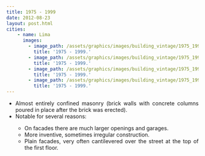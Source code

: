 ```yaml
---
title: 1975 - 1999
date: 2012-08-23
layout: post.html
cities:
    - name: Lima
      images:
        - image_path: /assets/graphics/images/building_vintage/1975_1999_01.png
          title: '1975 - 1999.'           
        - image_path: /assets/graphics/images/building_vintage/1975_1999_02.png
          title: '1975 - 1999.'          
        - image_path: /assets/graphics/images/building_vintage/1975_1999_03.png
          title: '1975 - 1999.'          
        - image_path: /assets/graphics/images/building_vintage/1975_1999_04.png
          title: '1975 - 1999.'          
---
```

<p>
  <ul align="justify">
    <li>Almost entirely confined masonry (brick walls with concrete columns poured in place after the brick was erected).</li>
    <li>Notable for several reasons:</li>
    <ul>
        <li type="circle">On facades there are much larger openings and garages.</li>
        <li type="circle">More inventive, sometimes irregular construction.</li>
        <li type="circle">Plain facades, very often cantilevered over the street at the top of the first floor.</li>
      </ul> 
  </ul>
</p>